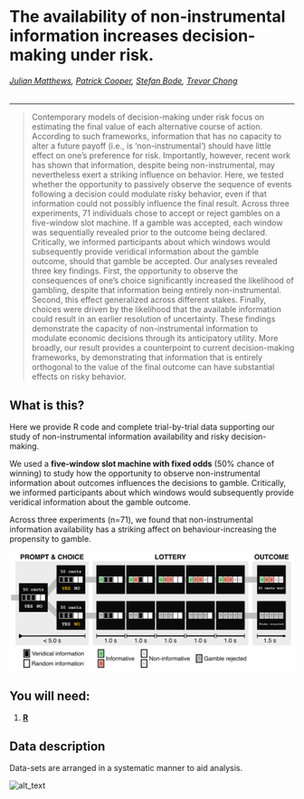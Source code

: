 # The availability of non-instrumental information increases decision-making under risk.

###### [Julian Matthews](https://twitter.com/quined_quales), [Patrick Cooper](https://twitter.com/neurocoops), [Stefan Bode](https://twitter.com/DSHunimelb), [Trevor Chong](https://twitter.com/MonashCogNeuro)

***

> Contemporary models of decision-making under risk focus on estimating the final value of each alternative course of action. According to such frameworks, information that has no capacity to alter a future payoff (i.e., is ‘non-instrumental’) should have little effect on one’s preference for risk. Importantly, however, recent work has shown that information, despite being non-instrumental, may nevertheless exert a striking influence on behavior. Here, we tested whether the opportunity to passively observe the sequence of events following a decision could modulate risky behavior, even if that information could not possibly influence the final result. Across three experiments, 71 individuals chose to accept or reject gambles on a five-window slot machine. If a gamble was accepted, each window was sequentially revealed prior to the outcome being declared. Critically, we informed participants about which windows would subsequently provide veridical information about the gamble outcome, should that gamble be accepted. Our analyses revealed three key findings. First, the opportunity to observe the consequences of one’s choice significantly increased the likelihood of gambling, despite that information being entirely non-instrumental. Second, this effect generalized across different stakes. Finally, choices were driven by the likelihood that the available information could result in an earlier resolution of uncertainty. These findings demonstrate the capacity of non-instrumental information to modulate economic decisions through its anticipatory utility. More broadly, our result provides a counterpoint to current decision-making frameworks, by demonstrating that information that is entirely orthogonal to the value of the final outcome can have substantial effects on risky behavior.

## What is this?
Here we provide R code and complete trial-by-trial data supporting our study of non-instrumental information availability and risky decision-making. 

We used a **five-window slot machine with fixed odds** (50% chance of winning) to study how the opportunity to observe non-instrumental information about outcomes influences the decisions to gamble. Critically, we informed participants about which windows would subsequently provide veridical information about the gamble outcome. 

Across three experiments (n=71), we found that non-instrumental information availability has a striking affect on behaviour-increasing the propensity to gamble.

![methods]

## You will need: 
1. [**R**](https://www.r-project.org/)

## Data description
Data-sets are arranged in a systematic manner to aid analysis.

![alt_text][avatar]

[methods]: /methods-figure.png

[avatar]: https://avatars0.githubusercontent.com/u/18410581?v=3&s=96 "I'm Julian"
